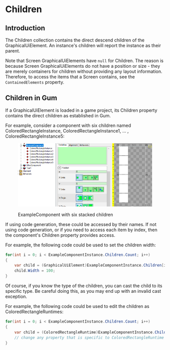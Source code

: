 # Children

## Introduction

The Children collection contains the direct descend children of the GraphicalUiElement. An instance's children will report the instance as their parent.

Note that Screen GraphicalUiElements have `null` for Children. The reason is because Screen GraphicalUiElements do not have a position or size - they are merely containers for children without providing any layout information. Therefore, to access the items that a Screen contains, see the `ContainedElements` property.

## Children in Gum

If a GraphicalUiElement is loaded in a game project, its Children property contains the direct children as established in Gum.

For example, consider a component with six children named ColoredRectangleInstance, ColoredRectangleInstance1, ... , ColoredRectangleInstance5:

<figure><img src="../../../.gitbook/assets/image (160).png" alt=""><figcaption><p>ExampleComponent with six stacked children</p></figcaption></figure>

If using code generation, these could be accessed by their names. If not using code generation, or if you need to access each item by index, then the component's Children property provides access.

For example, the following code could be used to set the children width:

```csharp
for(int i = 0; i < ExampleComponentInstance.Children.Count; i++)
{
    var child = (GraphicalUiElement)ExampleComponentInstance.Children[i];
    child.Width = 100;
}
```

Of course, if you know the type of the children, you can cast the child to its specific type. Be careful doing this, as you may end up with an invalid cast exception.

For example, the following code could be used to edit the children as ColoredRectangleRuntimes:

```csharp
for(int i = 0; i < ExampleComponentInstance.Children.Count; i++)
{
    var child = (ColoredRectangleRuntime)ExampleComponentInstance.Children[i];
    // change any property that is specific to ColoredRectangleRuntime
}
```
